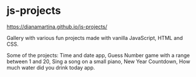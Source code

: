 # js-projects

https://dianamartina.github.io/js-projects/

Gallery with various fun projects made with vanilla JavaScript, HTML and CSS.

Some of the projects: Time and date app, Guess Number game with a range between 1 and 20, Sing a song on a small piano, New Year Countdown, How much water did you drink today app.
